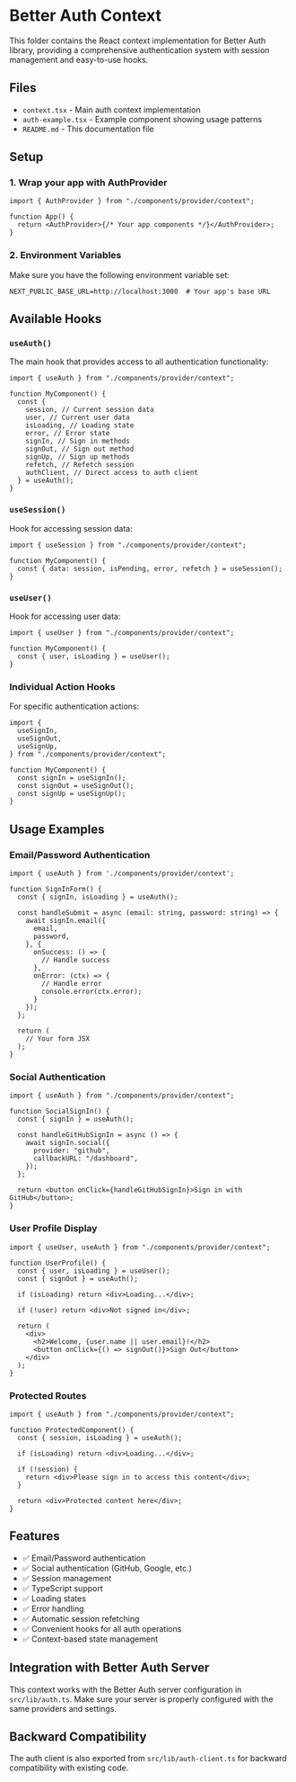 # Better Auth Context

This folder contains the React context implementation for Better Auth library, providing a comprehensive authentication system with session management and easy-to-use hooks.

## Files

- `context.tsx` - Main auth context implementation
- `auth-example.tsx` - Example component showing usage patterns
- `README.md` - This documentation file

## Setup

### 1. Wrap your app with AuthProvider

```tsx
import { AuthProvider } from "./components/provider/context";

function App() {
  return <AuthProvider>{/* Your app components */}</AuthProvider>;
}
```

### 2. Environment Variables

Make sure you have the following environment variable set:

```env
NEXT_PUBLIC_BASE_URL=http://localhost:3000  # Your app's base URL
```

## Available Hooks

### `useAuth()`

The main hook that provides access to all authentication functionality:

```tsx
import { useAuth } from "./components/provider/context";

function MyComponent() {
  const {
    session, // Current session data
    user, // Current user data
    isLoading, // Loading state
    error, // Error state
    signIn, // Sign in methods
    signOut, // Sign out method
    signUp, // Sign up methods
    refetch, // Refetch session
    authClient, // Direct access to auth client
  } = useAuth();
}
```

### `useSession()`

Hook for accessing session data:

```tsx
import { useSession } from "./components/provider/context";

function MyComponent() {
  const { data: session, isPending, error, refetch } = useSession();
}
```

### `useUser()`

Hook for accessing user data:

```tsx
import { useUser } from "./components/provider/context";

function MyComponent() {
  const { user, isLoading } = useUser();
}
```

### Individual Action Hooks

For specific authentication actions:

```tsx
import {
  useSignIn,
  useSignOut,
  useSignUp,
} from "./components/provider/context";

function MyComponent() {
  const signIn = useSignIn();
  const signOut = useSignOut();
  const signUp = useSignUp();
}
```

## Usage Examples

### Email/Password Authentication

```tsx
import { useAuth } from './components/provider/context';

function SignInForm() {
  const { signIn, isLoading } = useAuth();

  const handleSubmit = async (email: string, password: string) => {
    await signIn.email({
      email,
      password,
    }, {
      onSuccess: () => {
        // Handle success
      },
      onError: (ctx) => {
        // Handle error
        console.error(ctx.error);
      }
    });
  };

  return (
    // Your form JSX
  );
}
```

### Social Authentication

```tsx
import { useAuth } from "./components/provider/context";

function SocialSignIn() {
  const { signIn } = useAuth();

  const handleGitHubSignIn = async () => {
    await signIn.social({
      provider: "github",
      callbackURL: "/dashboard",
    });
  };

  return <button onClick={handleGitHubSignIn}>Sign in with GitHub</button>;
}
```

### User Profile Display

```tsx
import { useUser, useAuth } from "./components/provider/context";

function UserProfile() {
  const { user, isLoading } = useUser();
  const { signOut } = useAuth();

  if (isLoading) return <div>Loading...</div>;

  if (!user) return <div>Not signed in</div>;

  return (
    <div>
      <h2>Welcome, {user.name || user.email}!</h2>
      <button onClick={() => signOut()}>Sign Out</button>
    </div>
  );
}
```

### Protected Routes

```tsx
import { useAuth } from "./components/provider/context";

function ProtectedComponent() {
  const { session, isLoading } = useAuth();

  if (isLoading) return <div>Loading...</div>;

  if (!session) {
    return <div>Please sign in to access this content</div>;
  }

  return <div>Protected content here</div>;
}
```

## Features

- ✅ Email/Password authentication
- ✅ Social authentication (GitHub, Google, etc.)
- ✅ Session management
- ✅ TypeScript support
- ✅ Loading states
- ✅ Error handling
- ✅ Automatic session refetching
- ✅ Convenient hooks for all auth operations
- ✅ Context-based state management

## Integration with Better Auth Server

This context works with the Better Auth server configuration in `src/lib/auth.ts`. Make sure your server is properly configured with the same providers and settings.

## Backward Compatibility

The auth client is also exported from `src/lib/auth-client.ts` for backward compatibility with existing code.
